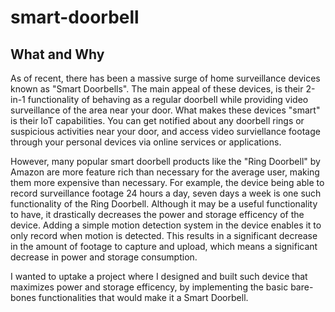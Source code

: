 # smart-doorbell
## What and Why
As of recent, there has been a massive surge of home surveillance devices known as "Smart Doorbells". The main appeal of these devices, is their 2-in-1 functionality of behaving as a regular doorbell while providing video surveillance of the area near your door. What makes these devices "smart" is their IoT capabilities. You can get notified about any doorbell rings or suspicious activities near your door, and access video surviellance footage through your personal devices via online services or applications. 

However, many popular smart doorbell products like the "Ring Doorbell" by Amazon are more feature rich than necessary for the average user, making them more expensive than necessary. For example, the device being able to record surveillance footage 24 hours a day, seven days a week is one such functionality of the Ring Doorbell. Although it may be a useful functionality to have, it drastically decreases the power and storage efficency of the device. Adding a simple motion detection system in the device enables it to only record when motion is detected. This results in a significant decrease in the amount of footage to capture and upload, which means a significant decrease in power and storage consumption.

I wanted to uptake a project where I designed and built such device that maximizes power and storage efficency, by implementing the basic bare-bones functionalities that would make it a Smart Doorbell.
